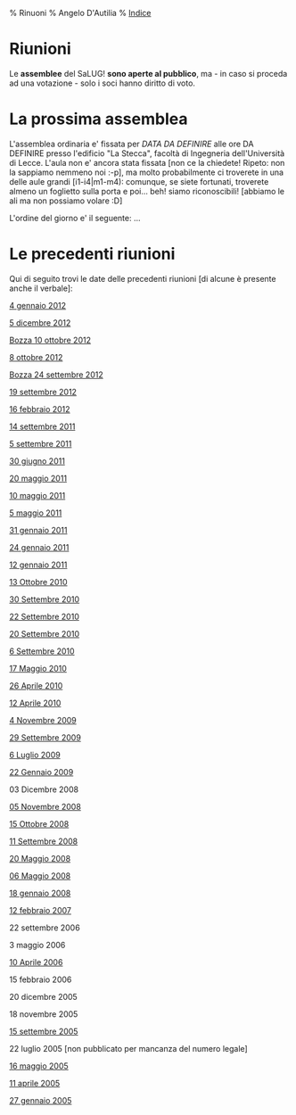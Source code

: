 % Rinuoni
% Angelo D'Autilia
% [Indice](00-Indice.html)

# Riunioni

Le **assemblee** del SaLUG! **sono aperte al pubblico**, ma - in caso si proceda
ad una votazione - solo i soci hanno diritto di voto.

# La prossima assemblea

L'assemblea ordinaria e' fissata per *DATA DA DEFINIRE* alle ore DA DEFINIRE presso
l'edificio "La Stecca", facoltà di Ingegneria dell'Università di Lecce.
L'aula non e' ancora stata fissata [non ce la chiedete! Ripeto: non la sappiamo
nemmeno noi :-p], ma molto probabilmente ci troverete in una delle aule grandi
[i1-i4|m1-m4): comunque, se siete fortunati, troverete almeno un foglietto
sulla porta e poi...
beh! siamo riconoscibili! [abbiamo le ali ma non possiamo volare :D]

L'ordine del giorno e' il seguente:
...

# Le precedenti riunioni

Qui di seguito trovi le date delle precedenti riunioni [di alcune è presente anche il verbale]:

[4 gennaio 2012](http://old.salug.it/~public/verbali/verbale-04012013)

[5 dicembre 2012](http://old.salug.it/~public/verbali/verbale-05122012)

[Bozza 10 ottobre 2012](http://old.salug.it/~public/verbali/verbale_01102012)

[8 ottobre 2012](http://old.salug.it/~ugoraffaele/verbali/verbale_08102012)

[Bozza 24 settembre 2012](http://old.salug.it/~public/verbali/bozza-verbale-24092012)

[19 settembre 2012](http://old.salug.it/~public/verbali/verbale-19092012)

[16 febbraio 2012](http://old.salug.it/~public/verbali/verbale-16022012)

[14 settembre 2011](http://old.salug.it/~public/verbali/verbale-14092011)

[5 settembre 2011](http://old.salug.it/~public/verbali/verbale-05092011)

[30 giugno 2011](http://old.salug.it/~public/verbali/verbale-30062011)

[20 maggio 2011](http://old.salug.it/~public/verbali/verbale-20052011)

[10 maggio 2011](http://old.salug.it/~public/verbali/verbale-10052011)

[5 maggio 2011](http://old.salug.it/~public/verbali/verbale-05052011)

[31 gennaio 2011](http://old.salug.it/~public/verbali/verbale-31012011)

[24 gennaio 2011](http://old.salug.it/~public/verbali/verbale-24012011)

[12 gennaio 2011](http://old.salug.it/~public/verbali/verbale-12012011)

[13 Ottobre 2010](http://old.salug.it/~public/verbali/verbale-13102010)

[30 Settembre 2010](http://old.salug.it/~public/verbali/verbale-30092010)

[22 Settembre 2010](http://old.salug.it/~public/verbali/verbale-22092010)

[20 Settembre 2010](http://old.salug.it/~public/verbali/verbale-20092010)

[6 Settembre 2010](http://old.salug.it/public/verbali/verbale-06092010)

[17 Maggio 2010](http://old.salug.it/public/verbali/verbale-17052010)

[26 Aprile 2010](http://old.salug.it/public/verbali/verbale-26042010)

[12 Aprile 2010](http://old.salug.it/public/verbali/verbale-12042010)

[4 Novembre 2009](http://old.salug.it/~albey/file/salug/verbale20091104.org)

[29 Settembre 2009](http://old.salug.it/public/verbali/verbale-28092009)

[6 Luglio 2009](http://old.salug.it/~fabioviola/verbali/verbale090706.org)

[22 Gennaio 2009](http://old.salug.it/public/verbali/verbale-22012009)

03 Dicembre 2008

[05 Novembre 2008](http://old.salug.it/public/verbali/verbale-05112008)

[15 Ottobre 2008](http://old.salug.it/public/verbali/verbale-15102008)

[11 Settembre 2008](http://old.salug.it/public/verbali/verbale-11092008)

[20 Maggio 2008](http://old.salug.it/public/verbali/verbale-20052008)

[06 Maggio 2008](http://old.salug.it/public/verbali/verbale-06052008)

[18 gennaio 2008](http://old.salug.it/~carlopalma/verbale-riunione-2008-01-18)

[12 febbraio 2007](http://old.salug.it/~fabioviola/verbale-120207)

22 settembre 2006

3 maggio 2006

[10 Aprile 2006](http://old.salug.it/~carlopalma/verbale-riunione-2006-04-10.org)

15 febbraio 2006

20 dicembre 2005

18 novembre 2005

[15 settembre 2005](http://old.salug.it/~checco/verbali/Verbale20050915.pdf)

22 luglio 2005 [non pubblicato per mancanza del numero legale]

[16 maggio 2005](http://old.salug.it/~checco/verbali/Verbale20050516.pdf)

[11 aprile 2005](http://old.salug.it/~checco/verbali/Verbale20050411.pdf)

[27 gennaio 2005](http://old.salug.it/~checco/verbali/Verbale20050127.pdf)
